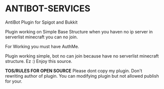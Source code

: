 # ANTIBOT-SERVICES
AntiBot Plugin for Spigot and Bukkit

Plugin working on Simple Base Structure when you haven no ip server in serverlist minecraft you can no join.

For Working you must have AuthMe.

Plugin working simple, bot no can join because have no serverlist minecraft structure. Ez :) Enjoy this source.

**TOS/RULES FOR OPEN SOURCE**
Please dont copy my plugin.
Don't rewriting author of plugin.
You can modifying plugin but not allowed publish for your.

